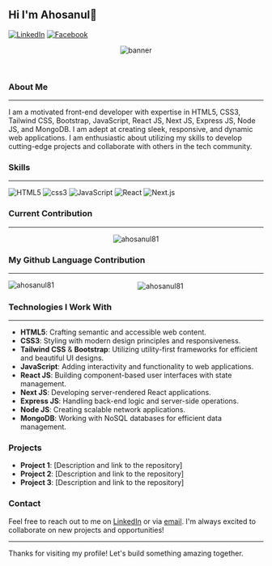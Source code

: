 ## Hi I'm Ahosanul👋

<div>
  <p><a href="https://www.linkedin.com/in/md-ahosanul-islam-208150262/" target="blank"><img src="https://img.shields.io/badge/LinkedIn-Profile-blue?style=for-the-badge&logo=linkedin" alt="LinkedIn"/></a> <a href="https://www.facebook.com/mdahosanulislam29" target="blank"><img src="https://img.shields.io/badge/Facebook-Profile-blue?style=for-the-badge&logo=facebook" alt="Facebook"/></a></p>

</div>

<div align="center">
  <p> <img src="https://res.cloudinary.com/dgs2ywdd6/image/upload/v1719911729/Brown_Minimalist_Home_Interior_Design_Banner_zyaini.png" alt="banner" /></p>
</div>
<br/>


### About Me
<hr/>
I am a motivated front-end developer with expertise in HTML5, CSS3, Tailwind CSS, Bootstrap, JavaScript, React JS, Next JS, Express JS, Node JS, and MongoDB. I am adept at creating sleek, responsive, and dynamic web applications. I am enthusiastic about utilizing my skills to develop cutting-edge projects and collaborate with others in the tech community.

### Skills
<hr/>
<p>
  <img alt="HTML5" src="https://img.shields.io/badge/-HTML5-f5a442?style=flat-square&logo=HTML5&logoColor=white" />
  <img alt="css3" src="https://img.shields.io/badge/-css3-4351ab?style=flat-square&logo=css3&logoColor=white" />
  <img alt="JavaScript" src="https://img.shields.io/badge/-JavaScript-ebdd17?style=flat-square&logo=JavaScript&logoColor=white" />
  <img alt="React" src="https://img.shields.io/badge/-React-45b8d8?style=flat-square&logo=react&logoColor=white" />
  <img alt="Next.js" src="https://img.shields.io/badge/-Next.js-050505?style=flat-square&logo=Next.js&logoColor=white" />

</p>

### Current Contribution
<hr/>
<div align="center">
  <p><img align="center" src="https://github-readme-streak-stats.herokuapp.com/?user=ahosanul81&" alt="ahosanul81" /></p>
</div>

### My Github Language Contribution
<hr/>
<div align="center">
  <p><img align="left" src="https://github-readme-stats.vercel.app/api/top-langs?username=ahosanul81&show_icons=true&locale=en&layout=compact" alt="ahosanul81" /></p>
  <p>&nbsp;<img align="center" src="https://github-readme-stats.vercel.app/api?username=ahosanul81&show_icons=true&locale=en" alt="ahosanul81" /></p>
</div>



### Technologies I Work With
<hr/>

- **HTML5**: Crafting semantic and accessible web content.
- **CSS3**: Styling with modern design principles and responsiveness.
- **Tailwind CSS** & **Bootstrap**: Utilizing utility-first frameworks for efficient and beautiful UI designs.
- **JavaScript**: Adding interactivity and functionality to web applications.
- **React JS**: Building component-based user interfaces with state management.
- **Next JS**: Developing server-rendered React applications.
- **Express JS**: Handling back-end logic and server-side operations.
- **Node JS**: Creating scalable network applications.
- **MongoDB**: Working with NoSQL databases for efficient data management.

### Projects

- **Project 1**: [Description and link to the repository]
- **Project 2**: [Description and link to the repository]
- **Project 3**: [Description and link to the repository]

### Contact

Feel free to reach out to me on [LinkedIn](your-linkedin-profile) or via [email](your-email). I'm always excited to collaborate on new projects and opportunities!

---

Thanks for visiting my profile! Let's build something amazing together.


<!--
**ahosanul81/ahosanul81** is a ✨ _special_ ✨ repository because its `README.md` (this file) appears on your GitHub profile.

Here are some ideas to get you started:

- 🔭 I’m currently working on ...
- 🌱 I’m currently learning ...
- 👯 I’m looking to collaborate on ...
- 🤔 I’m looking for help with ...
- 💬 Ask me about ...
- 📫 How to reach me: ...
- 😄 Pronouns: ...
- ⚡ Fun fact: ...
-->
